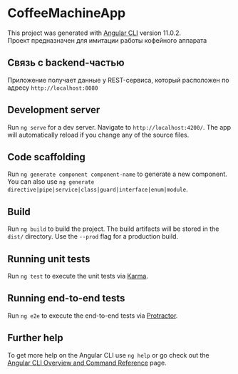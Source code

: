 # CoffeeMachineApp

This project was generated with [Angular CLI](https://github.com/angular/angular-cli) version 11.0.2.</br>
Проект предназначен для имитации работы кофейного аппарата

## Связь с backend-частью
Приложение получает данные у REST-сервиса, который расположен по адресу 
`http://localhost:8080`

## Development server

Run `ng serve` for a dev server. Navigate to `http://localhost:4200/`. The app will automatically reload if you change any of the source files.

## Code scaffolding

Run `ng generate component component-name` to generate a new component. You can also use `ng generate directive|pipe|service|class|guard|interface|enum|module`.

## Build

Run `ng build` to build the project. The build artifacts will be stored in the `dist/` directory. Use the `--prod` flag for a production build.

## Running unit tests

Run `ng test` to execute the unit tests via [Karma](https://karma-runner.github.io).

## Running end-to-end tests

Run `ng e2e` to execute the end-to-end tests via [Protractor](http://www.protractortest.org/).

## Further help

To get more help on the Angular CLI use `ng help` or go check out the [Angular CLI Overview and Command Reference](https://angular.io/cli) page.
